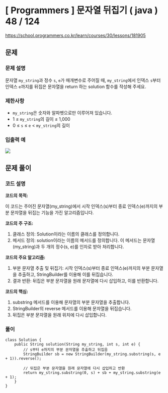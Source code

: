 # [ Programmers ] 문자열 뒤집기 ( java ) 48 / 124
https://school.programmers.co.kr/learn/courses/30/lessons/181905

## 문제 
### 문제 설명
문자열 `my_string`과 정수 `s`, `e`가 매개변수로 주어질 때, `my_string`에서 인덱스 `s`부터 인덱스 `e`까지를 뒤집은 문자열을 return 하는 solution 함수를 작성해 주세요.

### 제한사항
- `my_string`은 숫자와 알파벳으로만 이루어져 있습니다.
- 1 ≤ `my_string`의 길이 ≤ 1,000
- 0 ≤ `s` ≤ `e` < `my_string`의 길이

### 입출력 예
![](https://i.imgur.com/tAV9z7P.png)



## 문제 풀이
### 코드 설명
**코드의 목적:**

이 코드는 주어진 문자열(my_string)에서 시작 인덱스(s)부터 종료 인덱스(e)까지의 부분 문자열을 뒤집는 기능을 가진 알고리즘입니다.

**코드의 주 구조:**

1. 클래스 정의: Solution이라는 이름의 클래스를 정의합니다.
2. 메서드 정의: solution이라는 이름의 메서드를 정의합니다. 이 메서드는 문자열(my_string)과 두 개의 정수(s, e)를 인자로 받아 처리합니다.

**코드의 주요 알고리즘:**

1. 부분 문자열 추출 및 뒤집기: 시작 인덱스(s)부터 종료 인덱스(e)까지의 부분 문자열을 추출하고, StringBuilder를 이용해 이를 뒤집습니다.
2. 결과 반환: 뒤집은 부분 문자열을 원래 문자열에 다시 삽입하고, 이를 반환합니다.

**코드의 핵심:**

1. substring 메서드를 이용해 문자열의 부분 문자열을 추출합니다.
2. StringBuilder의 reverse 메서드를 이용해 문자열을 뒤집습니다.
3. 뒤집은 부분 문자열을 원래 위치에 다시 삽입합니다.

### 풀이
```
class Solution {
    public String solution(String my_string, int s, int e) {
        // s부터 e까지의 부분 문자열을 추출하고 뒤집음
        StringBuilder sb = new StringBuilder(my_string.substring(s, e + 1)).reverse();

        // 뒤집은 부분 문자열을 원래 문자열에 다시 삽입하고 반환
        return my_string.substring(0, s) + sb + my_string.substring(e + 1);
    }
}
```

